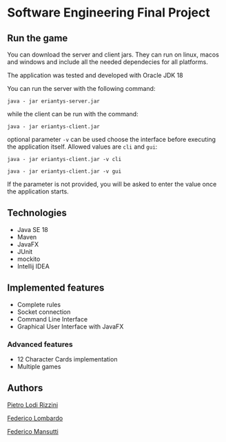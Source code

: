 # Software Engineering Final Project

## Run the game
You can download the server and client jars. They can run on linux, macos and windows and include all the needed dependecies for all platforms.

The application was tested and developed with Oracle JDK 18

You can run the server with the following command: 
```
java - jar eriantys-server.jar
```
while the client can be run with the command:
```
java - jar eriantys-client.jar
```

optional parameter ```-v``` can be used choose the interface before executing the application itself. Allowed values are ```cli``` and ```gui```:
```
java - jar eriantys-client.jar -v cli
```
```
java - jar eriantys-client.jar -v gui
```

If the parameter is not provided, you will be asked to enter the value once the application starts.

## Technologies
* Java SE 18
* Maven
* JavaFX
* JUnit
* mockito
* Intellij IDEA

## Implemented features
* Complete rules
* Socket connection
* Command Line Interface
* Graphical User Interface with JavaFX

### Advanced features
* 12 Character Cards implementation
* Multiple games

## Authors
[Pietro Lodi Rizzini](https://github.com/PietroLodiRizzini)

[Federico Lombardo](https://github.com/federicolombardo)

[Federico Mansutti](https://github.com/FedericoMansutti)